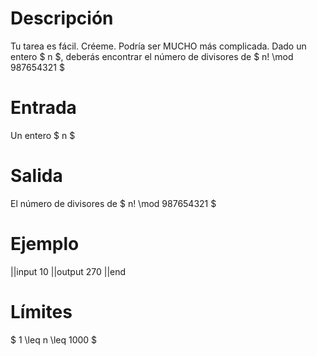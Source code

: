 # Descripción

Tu tarea es fácil. Créeme. Podría ser MUCHO más complicada.
Dado un entero $ n $, deberás encontrar el número de divisores de $ n! \mod 987654321 $

# Entrada

Un entero $ n $

# Salida

El número de divisores de $ n! \mod 987654321 $
# Ejemplo

||input
10
||output
270
||end

# Límites

$ 1 \leq n \leq 1000 $